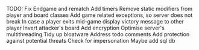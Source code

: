TODO:
Fix Endgame and rematch
Add timers
Remove static modifiers from player and board classes
Add game related exceptions, so server does not break
In case a player exits mid-game display victory message to other player
Invert attacker's board
Add encryption
Optimise server's multithreading
Tidy up bloatware
Address todo comments
Add protection against potential threats
Check for impersonation
Maybe add sql db

